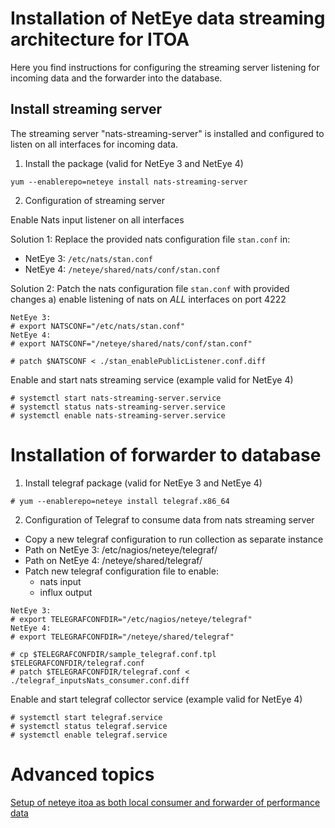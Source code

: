 
# Installation of NetEye data streaming architecture for ITOA

Here you find instructions for configuring the streaming server listening for incoming data and the forwarder into the database.


## Install streaming server

The streaming server "nats-streaming-server" is installed and configured to listen on all interfaces for incoming data.

1. Install the package (valid for NetEye 3 and NetEye 4)
```
yum --enablerepo=neteye install nats-streaming-server
```

2. Configuration of streaming server

Enable Nats input listener on all interfaces

Solution 1: Replace the provided nats configuration file `stan.conf` in:
- NetEye 3: `/etc/nats/stan.conf`
- NetEye 4: `/neteye/shared/nats/conf/stan.conf`

Solution 2: Patch the nats configuration file `stan.conf` with provided changes
a) enable listening of nats on *ALL* interfaces on port 4222
```
NetEye 3: 
# export NATSCONF="/etc/nats/stan.conf"
NetEye 4: 
# export NATSCONF="/neteye/shared/nats/conf/stan.conf"

# patch $NATSCONF < ./stan_enablePublicListener.conf.diff
```

Enable and start nats streaming service (example valid for NetEye 4)
```
# systemctl start nats-streaming-server.service
# systemctl status nats-streaming-server.service
# systemctl enable nats-streaming-server.service
```

# Installation of forwarder to database

1. Install telegraf package (valid for NetEye 3 and NetEye 4)
```
# yum --enablerepo=neteye install telegraf.x86_64
```

2. Configuration of Telegraf to consume data from nats streaming server

- Copy a new telegraf configuration to run collection as separate instance
- Path on NetEye 3: /etc/nagios/neteye/telegraf/ 
- Path on NetEye 4: /neteye/shared/telegraf/
- Patch new telegraf configuration file to enable:
  - nats input 
  - influx output

```
NetEye 3: 
# export TELEGRAFCONFDIR="/etc/nagios/neteye/telegraf"
NetEye 4: 
# export TELEGRAFCONFDIR="/neteye/shared/telegraf"

# cp $TELEGRAFCONFDIR/sample_telegraf.conf.tpl $TELEGRAFCONFDIR/telegraf.conf
# patch $TELEGRAFCONFDIR/telegraf.conf < ./telegraf_inputsNats_consumer.conf.diff
```

Enable and start telegraf collector service (example valid for NetEye 4)
```
# systemctl start telegraf.service
# systemctl status telegraf.service
# systemctl enable telegraf.service
```

# Advanced topics

[Setup of neteye itoa as both local consumer and forwarder of performance data](neteye_nats_proxy.md)
